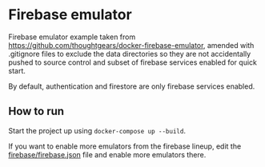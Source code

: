 # Firebase emulator

Firebase emulator example taken from https://github.com/thoughtgears/docker-firebase-emulator, amended with .gitignore files
to exclude the data directories so they are not accidentally pushed to source control and subset of firebase services enabled for quick start. 

By default, authentication and firestore are only firebase services enabled.

## How to run

Start the project up using `docker-compose up --build`.

If you want to enable more emulators from the firebase lineup, edit the [firebase/firebase.json](firebase/firebase.json) file 
and enable more emulators there.

